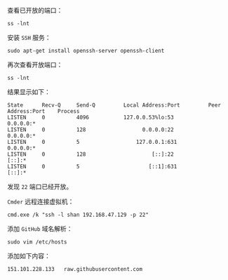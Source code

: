 查看已开放的端口：

```shell
ss -lnt
```

安装 `SSH` 服务：

```shell
sudo apt-get install openssh-server openssh-client
```

再次查看开放端口：

```shell
ss -lnt
```

结果显示如下：

```shell
State      Recv-Q     Send-Q         Local Address:Port         Peer Address:Port    Process    
LISTEN     0          4096           127.0.0.53%lo:53                0.0.0.0:*                  
LISTEN     0          128                  0.0.0.0:22                0.0.0.0:*                  
LISTEN     0          5                  127.0.0.1:631               0.0.0.0:*                  
LISTEN     0          128                     [::]:22                   [::]:*                  
LISTEN     0          5                      [::1]:631                  [::]:*
```

发现 `22` 端口已经开放。

`Cmder` 远程连接虚拟机：

```shell
cmd.exe /k "ssh -l shan 192.168.47.129 -p 22"
```

添加 `GitHub` 域名解析：

```shell
sudo vim /etc/hosts
```

添加如下内容：

```shell
151.101.228.133   raw.githubusercontent.com
```

